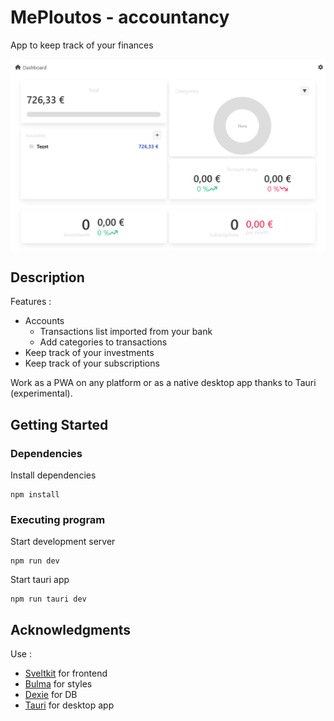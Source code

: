 # MePloutos - accountancy
App to keep track of your finances

![App screenshoot](./_images/screenshoot-1.png)

## Description

Features :
- Accounts
    - Transactions list imported from your bank
    - Add categories to transactions 
- Keep track of your investments
- Keep track of your subscriptions

Work as a PWA on any platform or as a native desktop app thanks to Tauri (experimental).

## Getting Started

### Dependencies

Install dependencies
```
npm install
```

### Executing program

Start development server
```
npm run dev
```
Start tauri app
```
npm run tauri dev
```

## Acknowledgments

Use :
- [Sveltkit](https://kit.svelte.dev/) for frontend
- [Bulma](https://bulma.io/) for styles
- [Dexie](https://dexie.org/) for DB
- [Tauri](https://tauri.app/) for desktop app

